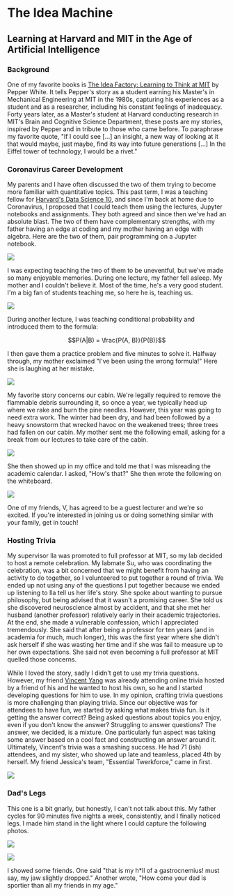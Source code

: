 # The Idea Machine
## Learning at Harvard and MIT in the Age of Artificial Intelligence

### Background

One of my favorite books is <a href="https://mitpress.mit.edu/books/idea-factory">
The Idea Factory: Learning to Think at MIT</a> by Pepper White. It tells Pepper's story
as a student earning his Master's in Mechanical Engineering at MIT in the 1980s,
capturing his experiences as a student and as a researcher, including his constant feelings of inadequacy.
Forty years later, as a Master's student at Harvard conducting research in MIT's Brain and Cognitive
Science Department, these posts are my stories, inspired by Pepper and in tribute to
those who came before. To paraphrase my favorite quote, "If I could see \[...\] an insight,
a new way of looking at it that would maybe, just maybe, find its way into future generations
\[...\] In the Eiffel tower of technology, I would be a rivet."

### Coronavirus Career Development

My parents and I have often discussed the two of them trying to become more familiar with
quantitative topics. This past term, I was a teaching fellow for 
[Harvard's Data Science 10](https://github.com/stat10), and since I'm back at 
home due to Coronavirus, I proposed that I could teach them using the lectures, 
Jupyter notebooks and assignments. They both agreed and since then we've had an absolute
blast. The two of them have complementary strengths, with my father having an edge at 
coding and my mother having an edge with algebra. Here are the two of them, pair
programming on a Jupyter notebook.

![](datascience_1.jpg) 

I was expecting teaching the two of them to be uneventful, but
we've made so many enjoyable memories. During one lecture, my father fell asleep.
My mother and I couldn't believe it. Most of the time, he's a very good student.
I'm a big fan of students teaching me, so here he is, teaching us.

![](datascience_3.jpg)

During another lecture, I was teaching conditional probability and introduced them
to the formula:

$$P(A|B) = \frac{P(A, B)}{P(B)}$$

I then gave them a practice problem and five minutes to solve it. Halfway through, my
mother exclaimed "I've been using the wrong formula!" Here she is laughing at her
mistake.

![](datascience_2.jpg)

My favorite story concerns our cabin. We're legally required to remove the flammable
debris surrounding it, so once a year, we typically head up where we rake and burn
the pine needles. However, this year was going to need extra work. The winter had 
been dry, and had been followed by a heavy snowstorm that wrecked havoc on the
weakened trees; three trees had fallen on our cabin. My mother sent me the following
email, asking for a break from our lectures to take care of the cabin.

![](datascience_5.png) 

She then showed up in my office and told me that I was misreading the academic
calendar. I asked, "How's that?" She then wrote the following on the whiteboard.

![](datascience_4.jpg)

One of my friends, V, has agreed to be a guest lecturer and we're so excited.
If you're interested in joining us or doing something similar with your family,
get in touch!

### Hosting Trivia

My supervisor Ila was promoted to full professor at MIT, so my lab decided to
host a remote celebration. My labmate Su, who was coordinating the celebration,
was a bit concerned that we might benefit from having an activity to do
together, so I volunteered to put together a round of trivia. We ended up not
using any of the questions I put together because we ended up listening to Ila
tell us her life's story. She spoke about wanting to pursue philosophy, but 
being advised that it wasn't a promising career. She told us she discovered
neuroscience almost by accident, and that she met her husband (another professor)
relatively early in their academic trajectories. At the end, she made a 
vulnerable confession, which I appreciated tremendously. She said that after
being a professor for ten years (and in academia for much, much longer), this
was the first year where she didn't ask herself if she was wasting her time
and if she was fail to measure up to her own expectations. She said not even
becoming a full professor at MIT quelled those concerns.

While I loved the story, sadly I didn't get to use my trivia questions. However,
my friend [Vincent Yang](https://www.yangvincent.com/) was already attending online 
trivia hosted by a friend of his and he wanted to host his own, so he and I started
developing questions for him to use. In my opinion, crafting trivia questions is
more challenging than playing trivia. Since our objective was for attendees to have
fun, we started by asking what makes trivia fun. Is it getting the answer correct?
Being asked questions about topics you enjoy, even if you don't know the answer? 
Struggling to answer questions? The answer, we decided, is a mixture. One particularly
fun aspect was taking some answer based on a cool fact and constructing an answer
around it. Ultimately, Vincent's trivia was a smashing success. He had 71 (ish)
attendees, and my sister, who showed up late and teamless, placed 4th by herself.
My friend Jessica's team, "Essential Twerkforce," came in first.

![](vincent_trivia.png)


### Dad's Legs

This one is a bit gnarly, but honestly, I can't not talk about this. My father 
cycles for 90 minutes five nights a week, consistently, and I finally noticed
legs. I made him stand in the light where I could capture the following photos.

![](dads_legs_1.jpg)

![](dads_legs_2.jpg)

I showed some friends. One said "that is my h*ll of a gastrocnemius! must say,
 my jaw slightly dropped." Another wrote, "How come your dad is sportier than
 all my friends in my age."